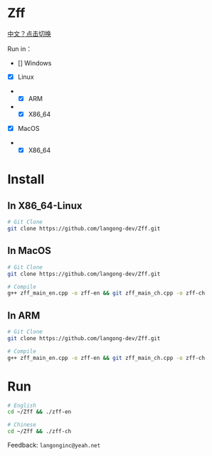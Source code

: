 # Zff

[中文？点击切换](/README-CH.md)

Run in：

- [] Windows
- [x] Linux
- - [x] ARM
- - [x] X86_64
- [x] MacOS
- - [x] X86_64

# Install

## In X86_64-Linux

```bash
# Git Clone
git clone https://github.com/langong-dev/Zff.git
```

## In MacOS

```bash
# Git Clone
git clone https://github.com/langong-dev/Zff.git

# Compile
g++ zff_main_en.cpp -o zff-en && git zff_main_ch.cpp -o zff-ch
```

## In ARM

```bash
# Git Clone
git clone https://github.com/langong-dev/Zff.git

# Compile
g++ zff_main_en.cpp -o zff-en && git zff_main_ch.cpp -o zff-ch
```

# Run

```bash
# English
cd ~/Zff && ./zff-en

# Chinese
cd ~/Zff && ./zff-ch
```

Feedback: ```langonginc@yeah.net```
